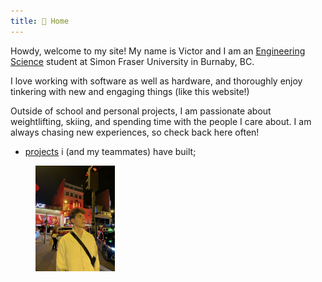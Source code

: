 ```yaml
---
title: 🏡 Home
---
```


Howdy, welcome to my site! My name is Victor and I am an [Engineering Science](https://www.sfu.ca/engineering/prospective-students/undergraduate-students/programs.html) student at Simon Fraser University in Burnaby, BC.

I love working with software as well as hardware, and thoroughly enjoy tinkering with new and engaging things (like this website!)

Outside of school and personal projects, I am passionate about weightlifting, skiing, and spending time with the people I care about. I am always chasing new experiences, so check back here often!

- [projects](about/projects.md) i (and my teammates) have built;



<figure>
	<img src="me.jpeg" alt="me in cool place" width="30%" style="margin: auto;"/>
	</figcaption>
</figure>